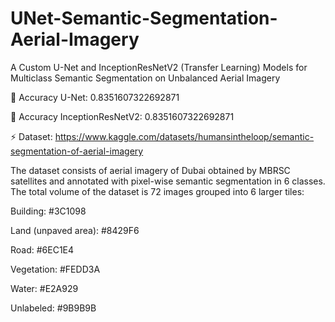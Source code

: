 # UNet-Semantic-Segmentation-Aerial-Imagery
A Custom U-Net and InceptionResNetV2 (Transfer Learning) Models for Multiclass Semantic Segmentation on Unbalanced Aerial Imagery

🔹 Accuracy U-Net: 0.8351607322692871

🔹 Accuracy InceptionResNetV2: 0.8351607322692871

⚡ Dataset: https://www.kaggle.com/datasets/humansintheloop/semantic-segmentation-of-aerial-imagery

The dataset consists of aerial imagery of Dubai obtained by MBRSC satellites and annotated with pixel-wise semantic segmentation in 6 classes. The total volume of the dataset is 72 images grouped into 6 larger tiles:

Building: #3C1098

Land (unpaved area): #8429F6

Road: #6EC1E4

Vegetation: #FEDD3A

Water: #E2A929

Unlabeled: #9B9B9B
